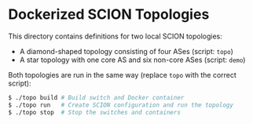 Dockerized SCION Topologies
===========================

This directory contains definitions for two local SCION topologies:
- A diamond-shaped topology consisting of four ASes (script: `topo`)
- A star topology with one core AS and six non-core ASes (script: `demo`)

Both topologies are run in the same way (replace `topo` with the correct script):
```bash
$ ./topo build # Build switch and Docker container
$ ./topo run   # Create SCION configuration and run the topology
$ ./topo stop  # Stop the switches and containers
```
